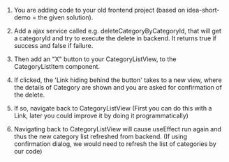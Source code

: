 1. You are adding code to your old frontend project (based on idea-short-demo = the given solution).

1. Add a ajax service called e.g. deleteCategoryByCategoryId, that will get a categoryId and try to execute the delete in backend. It returns true if success and false if failure.

1. Then add an "X" button to your CategoryListView, to the CategoryListItem component. 

1. If clicked, the 'Link hiding behind the button' takes to a new view, where the details of Category are shown and you are asked for confirmation of the delete. 

1. If so, navigate back to CategoryListView (First you can do this with a Link, later you could improve it by doing it programmatically)

1. Navigating back to CategoryListView will cause useEffect run again and thus the new category list refreshed from backend. (If using confirmation dialog, we would need to refresh the list of categories by our code)  